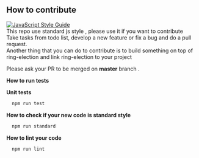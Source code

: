 <h2 id="contribute">How to contribute</h2>

[![JavaScript Style Guide](https://cdn.rawgit.com/standard/standard/master/badge.svg)](https://github.com/standard/standard)<br>
This repo use standard js style , please use it if you want to contribute <br>
Take tasks from todo list, develop a new feature or fix a bug and do a pull request.<br>
Another thing that you can do to contribute is to build something on top of ring-election and link ring-election to your project <br>

Please ask your PR to be merged on <strong>master</strong> branch . <br>

<strong>How to run tests</strong><br>

<strong>Unit tests </strong> <br>

```bash
  npm run test
```


<strong> How to check if your new code is standard style </strong><br>
```bash
  npm run standard
```
<strong>How to lint your code</strong><br>
```bash
  npm run lint
```
